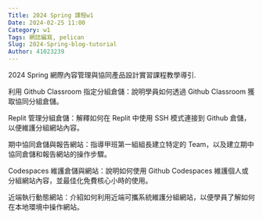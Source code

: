 ```yaml
---
Title: 2024 Spring 課程w1
Date: 2024-02-25 11:00
Category: w1
Tags: 網誌編寫, pelican
Slug: 2024-Spring-blog-tutorial
Author: 41023239
---
```


2024 Spring 網際內容管理與協同產品設計實習課程教學導引.

<!-- PELICAN_END_SUMMARY -->
利用 Github Classroom 指定分組倉儲：說明學員如何透過 Github Classroom 獲取協同分組倉儲。

Replit 管理分組倉儲：解釋如何在 Replit 中使用 SSH 模式連接到 Github 倉儲，以便維護分組網站內容。

期中協同倉儲與報告網站：指導甲班第一組組長建立特定的 Team，以及建立期中協同倉儲和報告網站的操作步驟。

Codespaces 維護倉儲與網站：說明如何使用 Github Codespaces 維護個人或分組網站內容，並最佳化免費核心小時的使用。

近端執行動態網站：介紹如何利用近端可攜系統維護分組網站，以便學員了解如何在本地環境中操作網站。
